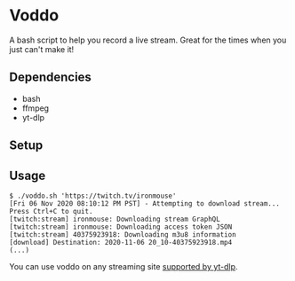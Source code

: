 # Voddo

A bash script to help you record a live stream. Great for the times when you just can't make it!

## Dependencies

  * bash
  * ffmpeg
  * yt-dlp

## Setup


## Usage

```
$ ./voddo.sh 'https://twitch.tv/ironmouse'
[Fri 06 Nov 2020 08:10:12 PM PST] - Attempting to download stream... Press Ctrl+C to quit.
[twitch:stream] ironmouse: Downloading stream GraphQL
[twitch:stream] ironmouse: Downloading access token JSON
[twitch:stream] 40375923918: Downloading m3u8 information
[download] Destination: 2020-11-06 20_10-40375923918.mp4
(...)
```

You can use voddo on any streaming site [supported by yt-dlp](https://github.com/yt-dlp/yt-dlp/blob/master/supportedsites.md).

